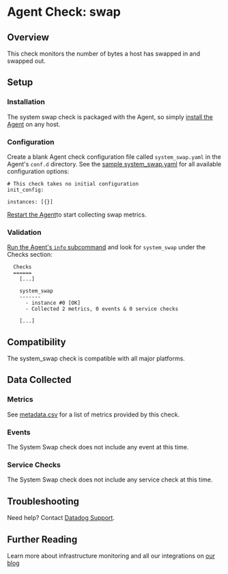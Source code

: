 # Agent Check: swap

## Overview

This check monitors the number of bytes a host has swapped in and swapped out.

## Setup
### Installation

The system swap check is packaged with the Agent, so simply [install the Agent](https://app.datadoghq.com/account/settings#agent) on any host.

### Configuration

Create a blank Agent check configuration file called `system_swap.yaml` in the Agent's `conf.d` directory. See the [sample system_swap.yaml](https://github.com/DataDog/integrations-core/blob/master/system_swap/conf.yaml.example) for all available configuration options:

```
# This check takes no initial configuration
init_config:

instances: [{}]
```

[Restart the Agent](https://docs.datadoghq.com/agent/faq/start-stop-restart-the-datadog-agent)to start collecting swap metrics.

### Validation

[Run the Agent's `info` subcommand](https://docs.datadoghq.com/agent/faq/agent-status-and-information/) and look for `system_swap` under the Checks section:

```
  Checks
  ======
    [...]

    system_swap
    -------
      - instance #0 [OK]
      - Collected 2 metrics, 0 events & 0 service checks

    [...]
```

## Compatibility

The system_swap check is compatible with all major platforms.

## Data Collected
### Metrics

See [metadata.csv](https://github.com/DataDog/integrations-core/blob/master/system_swap/metadata.csv) for a list of metrics provided by this check.

### Events
The System Swap check does not include any event at this time.

### Service Checks
The System Swap check does not include any service check at this time.

## Troubleshooting
Need help? Contact [Datadog Support](http://docs.datadoghq.com/help/).

## Further Reading
Learn more about infrastructure monitoring and all our integrations on [our blog](https://www.datadoghq.com/blog/)